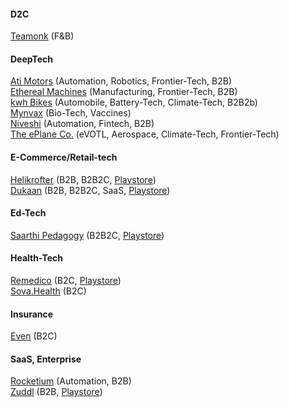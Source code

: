 
####  D2C

[Teamonk](https://teamonk.com/) (F&B)


#### DeepTech

[Ati Motors](https://www.atimotors.com/) (Automation, Robotics, Frontier-Tech, B2B)\
[Ethereal Machines](https://www.etherealmachines.com/) (Manufacturing, Frontier-Tech, B2B)\
[kwh Bikes](https://www.kwhbikes.com/) (Automobile, Battery-Tech, Climate-Tech, B2B2b)\
[Mynvax](http://mynvax.com/) (Bio-Tech, Vaccines)\
[Niveshi](http://niveshi.com/) (Automation, Fintech, B2B)\
[The ePlane Co.](https://www.eplane.ai/) (eVOTL, Aerospace, Climate-Tech, Frontier-Tech)

#### E-Commerce/Retail-tech

[Helikrofter](https://helicrofter.com/) (B2B, B2B2C, [Playstore](https://play.google.com/store/apps/developer?id=Helicrofter+Private+Limited))\
[Dukaan](https://mydukaan.io/) (B2B, B2B2C, SaaS, [Playstore](https://play.google.com/store/apps/dev?id=8375257734492435347))


#### Ed-Tech

[Saarthi Pedagogy](https://www.saarthipedagogy.com/) (B2B2C, [Playstore](https://play.google.com/store/apps/developer?id=Saarthi+Pedagogy))

#### Health-Tech

[Remedico](https://remedicohealth.com/) (B2C, [Playstore](https://play.google.com/store/apps/details?id=com.remedicoapp))\
[Sova.Health](https://www.sova.health/) (B2C)

#### Insurance

[Even](https://even.in/) (B2C)

#### SaaS, Enterprise

[Rocketium](https://rocketium.com/) (Automation, B2B)\
[Zuddl](https://www.zuddl.com/) (B2B, [Playstore](https://play.google.com/store/apps/dev?id=9113605584002937849))





